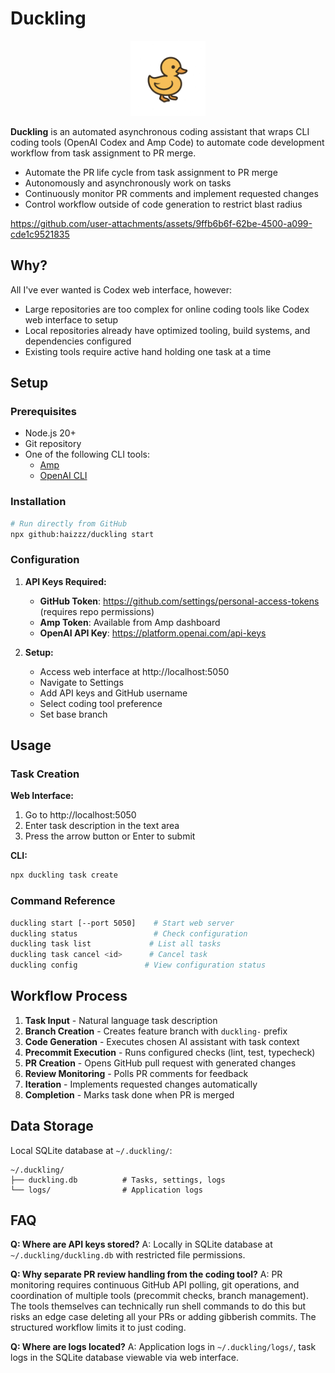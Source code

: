 # Duckling

<p align="center">
  <img src="public/assets/logo.png" alt="Duckling Logo" width="120" height="120">
</p>

**Duckling** is an automated asynchronous coding assistant that wraps CLI coding tools (OpenAI Codex and Amp Code) to automate code development workflow from task assignment to PR merge.

- Automate the PR life cycle from task assignment to PR merge
- Autonomously and asynchronously work on tasks
- Continuously monitor PR comments and implement requested changes
- Control workflow outside of code generation to restrict blast radius

https://github.com/user-attachments/assets/9ffb6b6f-62be-4500-a099-cde1c9521835

## Why?

All I've ever wanted is Codex web interface, however:
- Large repositories are too complex for online coding tools like Codex web interface to setup
- Local repositories already have optimized tooling, build systems, and dependencies configured
- Existing tools require active hand holding one task at a time

## Setup

### Prerequisites

- Node.js 20+
- Git repository
- One of the following CLI tools:
  - [Amp](https://www.amp.build/)
  - [OpenAI CLI](https://platform.openai.com/docs/guides/cli)

### Installation

```bash
# Run directly from GitHub
npx github:haizzz/duckling start
```

### Configuration

1. **API Keys Required:**
   - **GitHub Token**: https://github.com/settings/personal-access-tokens (requires repo permissions)
   - **Amp Token**: Available from Amp dashboard
   - **OpenAI API Key**: https://platform.openai.com/api-keys

2. **Setup:**
   - Access web interface at http://localhost:5050
   - Navigate to Settings
   - Add API keys and GitHub username
   - Select coding tool preference
   - Set base branch

## Usage

### Task Creation

**Web Interface:**
1. Go to http://localhost:5050
2. Enter task description in the text area
3. Press the arrow button or Enter to submit

**CLI:**
```bash
npx duckling task create
```

### Command Reference

```bash
duckling start [--port 5050]    # Start web server
duckling status                 # Check configuration
duckling task list             # List all tasks  
duckling task cancel <id>      # Cancel task
duckling config               # View configuration status
```

## Workflow Process

1. **Task Input** - Natural language task description
2. **Branch Creation** - Creates feature branch with `duckling-` prefix
3. **Code Generation** - Executes chosen AI assistant with task context
4. **Precommit Execution** - Runs configured checks (lint, test, typecheck)
5. **PR Creation** - Opens GitHub pull request with generated changes
6. **Review Monitoring** - Polls PR comments for feedback
7. **Iteration** - Implements requested changes automatically
8. **Completion** - Marks task done when PR is merged

## Data Storage

Local SQLite database at `~/.duckling/`:
```
~/.duckling/
├── duckling.db          # Tasks, settings, logs
└── logs/                # Application logs
```

## FAQ

**Q: Where are API keys stored?**
A: Locally in SQLite database at `~/.duckling/duckling.db` with restricted file permissions.

**Q: Why separate PR review handling from the coding tool?**
A: PR monitoring requires continuous GitHub API polling, git operations, and coordination of multiple tools (precommit checks, branch management). The tools themselves can technically run shell commands to do this but risks an edge case deleting all your PRs or adding gibberish commits. The structured workflow limits it to just coding.

**Q: Where are logs located?**
A: Application logs in `~/.duckling/logs/`, task logs in the SQLite database viewable via web interface.

